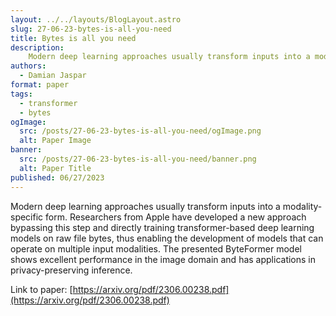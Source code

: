 ```yaml
---
layout: ../../layouts/BlogLayout.astro
slug: 27-06-23-bytes-is-all-you-need
title: Bytes is all you need
description: 
    Modern deep learning approaches usually transform inputs into a modality-specific form. Researchers from Apple have developed a new approach bypassing this step and directly training transformer-based deep learning models on raw file bytes, thus enabling the development of models that can operate on multiple input modalities. The presented ByteFormer model shows excellent performance in the image domain and has applications in privacy-preserving inference. 
authors:
  - Damian Jaspar
format: paper
tags:
  - transformer
  - bytes
ogImage: 
  src: /posts/27-06-23-bytes-is-all-you-need/ogImage.png
  alt: Paper Image
banner: 
  src: /posts/27-06-23-bytes-is-all-you-need/banner.png
  alt: Paper Title
published: 06/27/2023
---
```

Modern deep learning approaches usually transform inputs into a modality-specific form. Researchers from Apple have developed a new approach bypassing this step and directly training transformer-based deep learning models on raw file bytes, thus enabling the development of models that can operate on multiple input modalities. The presented ByteFormer model shows excellent performance in the image domain and has applications in privacy-preserving inference.

Link to paper: [https://arxiv.org/pdf/2306.00238.pdf](https://arxiv.org/pdf/2306.00238.pdf)
